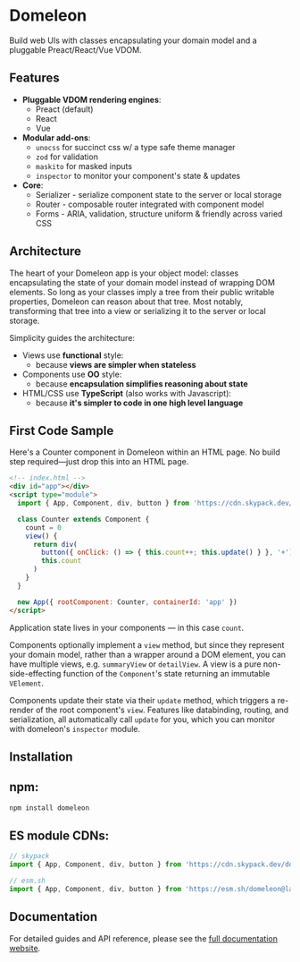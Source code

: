 # Domeleon

Build web UIs with classes encapsulating your domain model and a pluggable Preact/React/Vue VDOM.

## Features

* **Pluggable VDOM rendering engines**:
  * Preact (default)
  * React
  * Vue
* **Modular add-ons**:
  * `unocss` for succinct css w/ a type safe theme manager
  * `zod` for validation
  * `maskito` for masked inputs
  * `inspector` to monitor your component's state & updates
* **Core**:
  * Serializer - serialize component state to the server or local storage
  * Router - composable router integrated with component model
  * Forms - ARIA, validation, structure uniform & friendly across varied CSS

## Architecture

The heart of your Domeleon app is your object model: classes encapsulating the state of your domain model instead of wrapping DOM elements. So long as your classes imply a tree from their public writable properties, Domeleon can reason about that tree. Most notably, transforming that tree into a view or serializing it to the server or local storage.

Simplicity guides the architecture:

  * Views use **functional** style:
    * because **views are simpler when stateless**
  * Components use **OO** style:
    * because **encapsulation simplifies reasoning about state**
  * HTML/CSS use **TypeScript** (also works with Javascript):
    * because **it's simpler to code in one high level language**

## First Code Sample

Here's a Counter component in Domeleon within an HTML page. No build step required—just drop this into an HTML page.

```html
<!-- index.html -->
<div id="app"></div>
<script type="module">
  import { App, Component, div, button } from 'https://cdn.skypack.dev/domeleon@latest'

  class Counter extends Component {
    count = 0
    view() {
      return div(
        button({ onClick: () => { this.count++; this.update() } }, '+'),
        this.count
      )
    }
  }

  new App({ rootComponent: Counter, containerId: 'app' })
</script>
```

Application state lives in your components — in this case `count`.

Components optionally implement a `view` method, but since they represent your domain model, rather than a wrapper around a DOM element, you can have multiple views, e.g. `summaryView` or `detailView`. A view is a pure non-side-effecting function of the `Component`'s state returning an immutable `VElement`.

Components update their state via their `update` method, which triggers a re-render of the root component's `view`. Features like databinding, routing, and serialization, all automatically call `update` for you, which you can monitor with domeleon's `inspector` module.

## Installation

## npm:
```bash
npm install domeleon
```

## ES module CDNs:
```js
// skypack
import { App, Component, div, button } from 'https://cdn.skypack.dev/domeleon@latest'

// esm.sh
import { App, Component, div, button } from 'https://esm.sh/domeleon@latest'
```

## Documentation

For detailed guides and API reference, please see the [full documentation website](https://domeleon.github.io/domeleon/domeleon/docs/).